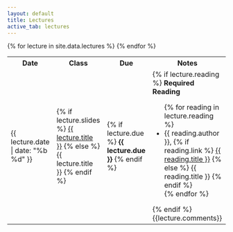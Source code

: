```yaml
---
layout: default
title: Lectures
active_tab: lectures 
---
```



<table class="table table-striped"> 
  <tbody>
    <tr>
      <th>Date</th>
      <th>Class</th>
      <th>Due</th>
      <th>Notes</th>
    </tr>
    {% for lecture in site.data.lectures %}
    <tr>
      <td>{{ lecture.date | date: "%b %d" }}</td>
      <td>
	{% if lecture.slides %}
	<a href="{{ lecture.slides }}">{{ lecture.title }}</a>
	{% else %}
	{{ lecture.title }}
	{% endif %}
      </td>
      <td>
	{% if lecture.due %}
	<b>{{ lecture.due }}</b>
	{% endif %}
      </td>
      <td>
	{% if lecture.reading %}
	  <b>Required Reading</b>
          <ul class="fa-ul">
          {% for reading in lecture.reading %}
            <li>
            {{ reading.author }},
            {% if reading.link %}
            <a href="{{ reading.link }}">{{ reading.title }}</a>
            {% else %}
            {{ reading.title }} 
            {% endif %}
            </li>
          {% endfor %}
          </ul>
        {% endif %}
        {{lecture.comments}}
      </td>
    </tr>
    {% endfor %}
</tbody>
</table>
